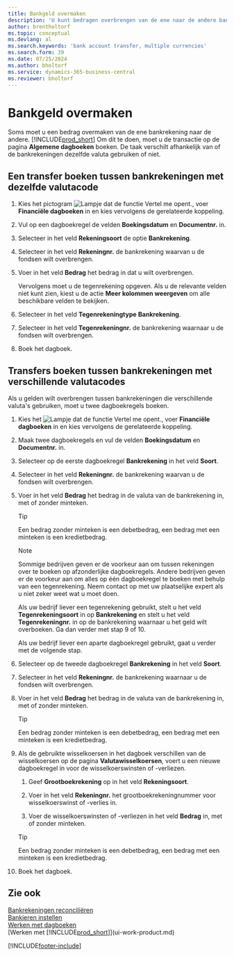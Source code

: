```yaml
---
title: Bankgeld overmaken
description: 'U kunt bedragen overbrengen van de ene naar de andere bankrekening, inclusief andere valuta''s, door de transactie in het dagboek te boeken.'
author: brentholtorf
ms.topic: conceptual
ms.devlang: al
ms.search.keywords: 'bank account transfer, multiple currencies'
ms.search.form: 39
ms.date: 07/25/2024
ms.author: bholtorf
ms.service: dynamics-365-business-central
ms.reviewer: bholtorf
---
```


# <a name="transfer-bank-funds"></a>Bankgeld overmaken

Soms moet u een bedrag overmaken van de ene bankrekening naar de andere. [!INCLUDE[prod_short](includes/prod_short.md)]  Om dit te doen, moet u de transactie op de pagina  **Algemene dagboeken**  boeken. De taak verschilt afhankelijk van of de bankrekeningen dezelfde valuta gebruiken of niet.

## <a name="to-post-a-transfer-between-bank-accounts-with-the-same-currency-code"></a>Een transfer boeken tussen bankrekeningen met dezelfde valutacode

1. Kies het pictogram ![Lampje dat de functie Vertel me opent.](media/ui-search/search_small.png "Vertel me wat u wilt doen"), voer **Financiële dagboeken** in en kies vervolgens de gerelateerde koppeling.
2. Vul op een dagboekregel de velden **Boekingsdatum** en **Documentnr.** in.
3. Selecteer in het veld **Rekeningsoort** de optie **Bankrekening**.
4. Selecteer in het veld **Rekeningnr.** de bankrekening waarvan u de fondsen wilt overbrengen.
5. Voer in het veld **Bedrag** het bedrag in dat u wilt overbrengen.

    Vervolgens moet u de tegenrekening opgeven. Als u de relevante velden niet kunt zien, kiest u de actie **Meer kolommen weergeven** om alle beschikbare velden te bekijken.
6. Selecteer in het veld **Tegenrekeningtype** **Bankrekening**.
7. Selecteer in het veld **Tegenrekeningnr.** de bankrekening waarnaar u de fondsen wilt overbrengen.
8. Boek het dagboek.

## <a name="to-post-a-transfer-between-bank-accounts-with-different-currency-codes"></a>Transfers boeken tussen bankrekeningen met verschillende valutacodes

Als u gelden wilt overbrengen tussen bankrekeningen die verschillende valuta's gebruiken, moet u twee dagboekregels boeken.

1. Kies het ![Lampje dat de functie Vertel me opent.](media/ui-search/search_small.png "Vertel me wat u wilt doen"), voer **Financiële dagboeken** in en kies vervolgens de gerelateerde koppeling.
2. Maak twee dagboekregels en vul de velden **Boekingsdatum** en **Documentnr.** in.
3. Selecteer op de eerste dagboekregel **Bankrekening** in het veld **Soort**.
4. Selecteer in het veld **Rekeningnr.** de bankrekening waarvan u de fondsen wilt overbrengen.
5. Voer in het veld **Bedrag** het bedrag in de valuta van de bankrekening in, met of zonder minteken.

    > [!TIP]
    > Een bedrag zonder minteken is een debetbedrag, een bedrag met een minteken is een kredietbedrag.

    > [!NOTE]
    > Sommige bedrijven geven er de voorkeur aan om tussen rekeningen over te boeken op afzonderlijke dagboekregels. Andere bedrijven geven er de voorkeur aan om alles op één dagboekregel te boeken met behulp van een tegenrekening. Neem contact op met uw plaatselijke expert als u niet zeker weet wat u moet doen.
    >
    > Als uw bedrijf liever een tegenrekening gebruikt, stelt u het veld **Tegenrekeningsoort** in op **Bankrekening** en stelt u het veld **Tegenrekeningnr.** in op de bankrekening waarnaar u het geld wilt overboeken. Ga dan verder met stap 9 of 10.
    >
    > Als uw bedrijf liever een aparte dagboekregel gebruikt, gaat u verder met de volgende stap.
6. Selecteer op de tweede dagboekregel **Bankrekening** in het veld **Soort**.
7. Selecteer in het veld **Rekeningnr.** de bankrekening waarnaar u de fondsen wilt overbrengen.
8. Voer in het veld **Bedrag** het bedrag in de valuta van de bankrekening in, met of zonder minteken.

    > [!TIP]
    > Een bedrag zonder minteken is een debetbedrag, een bedrag met een minteken is een kredietbedrag.
9. Als de gebruikte wisselkoersen in het dagboek verschillen van de wisselkoersen op de pagina **Valutawisselkoersen**, voert u een nieuwe dagboekregel in voor de wisselkoerswinsten of -verliezen.  

    1. Geef **Grootboekrekening** op in het veld **Rekeningsoort**.  

    2. Voer in het veld **Rekeningnr.** het grootboekrekeningnummer voor wisselkoerswinst of -verlies in.  

    3. Voer de wisselkoerswinsten of -verliezen in het veld **Bedrag** in, met of zonder minteken.

    > [!TIP]
    > Een bedrag zonder minteken is een debetbedrag, een bedrag met een minteken is een kredietbedrag.
10. Boek het dagboek.

## <a name="see-also"></a>Zie ook

[Bankrekeningen reconciliëren](bank-manage-bank-accounts.md)  
[Bankieren instellen](bank-setup-banking.md)  
[Werken met dagboeken](ui-work-general-journals.md)  
[Werken met [!INCLUDE[prod_short](includes/prod_short.md)]](ui-work-product.md)


[!INCLUDE[footer-include](includes/footer-banner.md)]
